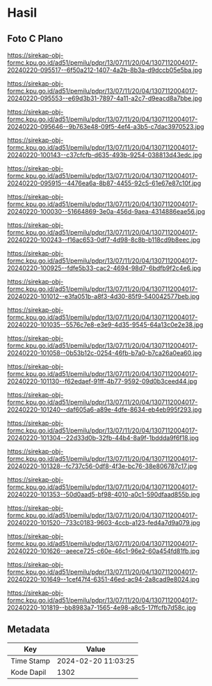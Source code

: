 # Hasil

## Foto C Plano

https://sirekap-obj-formc.kpu.go.id/ad51/pemilu/pdpr/13/07/11/20/04/1307112004017-20240220-095517--6f50a212-1407-4a2b-8b3a-d9dccb05e5ba.jpg

https://sirekap-obj-formc.kpu.go.id/ad51/pemilu/pdpr/13/07/11/20/04/1307112004017-20240220-095553--e69d3b31-7897-4a11-a2c7-d9eacd8a7bbe.jpg

https://sirekap-obj-formc.kpu.go.id/ad51/pemilu/pdpr/13/07/11/20/04/1307112004017-20240220-095646--9b763e48-09f5-4ef4-a3b5-c7dac3970523.jpg

https://sirekap-obj-formc.kpu.go.id/ad51/pemilu/pdpr/13/07/11/20/04/1307112004017-20240220-100143--c37cfcfb-d635-493b-9254-038813d43edc.jpg

https://sirekap-obj-formc.kpu.go.id/ad51/pemilu/pdpr/13/07/11/20/04/1307112004017-20240220-095915--4476ea6a-8b87-4455-92c5-61e67e87c10f.jpg

https://sirekap-obj-formc.kpu.go.id/ad51/pemilu/pdpr/13/07/11/20/04/1307112004017-20240220-100030--51664869-3e0a-456d-9aea-4314886eae56.jpg

https://sirekap-obj-formc.kpu.go.id/ad51/pemilu/pdpr/13/07/11/20/04/1307112004017-20240220-100243--f16ac653-0df7-4d98-8c8b-b118cd9b8eec.jpg

https://sirekap-obj-formc.kpu.go.id/ad51/pemilu/pdpr/13/07/11/20/04/1307112004017-20240220-100925--fdfe5b33-cac2-4694-98d7-6bdfb9f2c4e6.jpg

https://sirekap-obj-formc.kpu.go.id/ad51/pemilu/pdpr/13/07/11/20/04/1307112004017-20240220-101012--e3fa051b-a8f3-4d30-85f9-540042577beb.jpg

https://sirekap-obj-formc.kpu.go.id/ad51/pemilu/pdpr/13/07/11/20/04/1307112004017-20240220-101035--5576c7e8-e3e9-4d35-9545-64a13c0e2e38.jpg

https://sirekap-obj-formc.kpu.go.id/ad51/pemilu/pdpr/13/07/11/20/04/1307112004017-20240220-101058--0b53b12c-0254-46fb-b7a0-b7ca26a0ea60.jpg

https://sirekap-obj-formc.kpu.go.id/ad51/pemilu/pdpr/13/07/11/20/04/1307112004017-20240220-101130--f62edaef-91ff-4b77-9592-09d0b3ceed44.jpg

https://sirekap-obj-formc.kpu.go.id/ad51/pemilu/pdpr/13/07/11/20/04/1307112004017-20240220-101240--daf605a6-a89e-4dfe-8634-eb4eb995f293.jpg

https://sirekap-obj-formc.kpu.go.id/ad51/pemilu/pdpr/13/07/11/20/04/1307112004017-20240220-101304--22d33d0b-32fb-44b4-8a9f-1bddda9f6f18.jpg

https://sirekap-obj-formc.kpu.go.id/ad51/pemilu/pdpr/13/07/11/20/04/1307112004017-20240220-101328--fc737c56-0df8-4f3e-bc76-38e806787c17.jpg

https://sirekap-obj-formc.kpu.go.id/ad51/pemilu/pdpr/13/07/11/20/04/1307112004017-20240220-101353--50d0aad5-bf98-4010-a0c1-590dfaad855b.jpg

https://sirekap-obj-formc.kpu.go.id/ad51/pemilu/pdpr/13/07/11/20/04/1307112004017-20240220-101520--733c0183-9603-4ccb-a123-fed4a7d9a079.jpg

https://sirekap-obj-formc.kpu.go.id/ad51/pemilu/pdpr/13/07/11/20/04/1307112004017-20240220-101626--aeece725-c60e-46c1-96e2-60a454fd81fb.jpg

https://sirekap-obj-formc.kpu.go.id/ad51/pemilu/pdpr/13/07/11/20/04/1307112004017-20240220-101649--1cef47f4-6351-46ed-ac94-2a8cad9e8024.jpg

https://sirekap-obj-formc.kpu.go.id/ad51/pemilu/pdpr/13/07/11/20/04/1307112004017-20240220-101819--bb8983a7-1565-4e98-a8c5-17ffcfb7d58c.jpg


## Metadata

| Key        | Value               |
| ---------- | ------------------- |
| Time Stamp | 2024-02-20 11:03:25 |
| Kode Dapil | 1302                |



